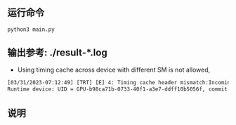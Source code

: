 #

## 运行命令    

```shell
python3 main.py
```

## 输出参考: ./result-*.log

+ Using timing cache across device with different SM is not allowed,

```txt
[03/31/2023-07:12:49] [TRT] [E] 4: Timing cache header mismatch:Incoming ITimingCache: UUID = GPU-e95b6d5c-6b23-2af9-45f9-3df237cfd30f, commit = 9a73423585f0fcfc
Runtime device: UID = GPU-b98ca71b-0733-40f1-a3e7-ddff10b5056f, commit = 5a515d811b81ec93
```


## 说明  
```python


```